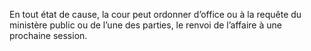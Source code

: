 En tout état de cause, la cour peut ordonner d’office ou à la requête du ministère public ou de l’une des parties, le renvoi de l’affaire à une prochaine session.